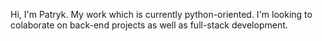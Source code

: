 Hi, I'm Patryk. My work which is currently
python-oriented. I'm looking to colaborate on back-end 
projects as well as full-stack development.
